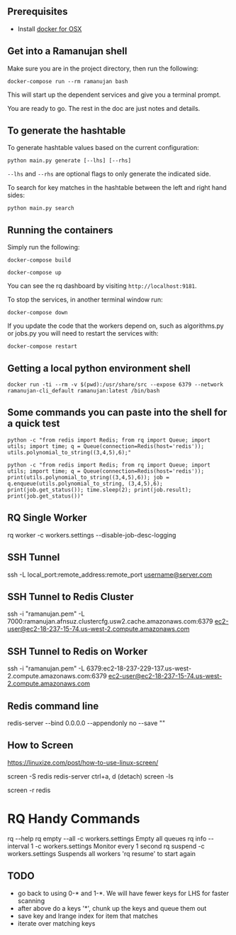 
## Prerequisites
- Install [docker for OSX](https://docs.docker.com/docker-for-mac/install/)

## Get into a Ramanujan shell
Make sure you are in the project directory, then run the following:

`docker-compose run --rm ramanujan bash`

This will start up the dependent services and give you a terminal prompt.

You are ready to go.   The rest in the doc are just notes and details.

## To generate the hashtable

To generate hashtable values based on the current configuration:

`python main.py generate [--lhs] [--rhs]`

`--lhs` and `--rhs` are optional flags to only generate the indicated side.

To search for key matches in the hashtable between the left and right hand sides:

`python main.py search`


## Running the containers
Simply run the following:

`docker-compose build`

`docker-compose up`

You can see the rq dashboard by visiting `http://localhost:9181`.

To stop the services, in another terminal window run:

`docker-compose down`

If you update the code that the workers depend on, such as algorithms.py or jobs.py
you will need to restart the services with:

`docker-compose restart`

## Getting a local python environment shell
`docker run -ti --rm -v $(pwd):/usr/share/src --expose 6379 --network ramanujan-cli_default ramanujan:latest /bin/bash`


## Some commands you can paste into the shell for a quick test

`python -c "from redis import Redis; from rq import Queue; import utils; import time; q = Queue(connection=Redis(host='redis')); utils.polynomial_to_string((3,4,5),6);"`

`python -c "from redis import Redis; from rq import Queue; import utils; import time; q = Queue(connection=Redis(host='redis')); print(utils.polynomial_to_string((3,4,5),6)); job = q.enqueue(utils.polynomial_to_string, (3,4,5),6); print(job.get_status()); time.sleep(2); print(job.result); print(job.get_status())"`

## RQ Single Worker
rq worker -c workers.settings --disable-job-desc-logging

## SSH Tunnel
ssh -L local_port:remote_address:remote_port username@server.com

## SSH Tunnel to Redis Cluster
ssh -i "ramanujan.pem" -L 7000:ramanujan.afnsuz.clustercfg.usw2.cache.amazonaws.com:6379 ec2-user@ec2-18-237-15-74.us-west-2.compute.amazonaws.com

## SSH Tunnel to Redis on Worker
ssh -i "ramanujan.pem" -L 6379:ec2-18-237-229-137.us-west-2.compute.amazonaws.com:6379 ec2-user@ec2-18-237-15-74.us-west-2.compute.amazonaws.com

## Redis command line
redis-server --bind 0.0.0.0 --appendonly no --save ""

## How to Screen
https://linuxize.com/post/how-to-use-linux-screen/

screen -S redis
redis-server
ctrl+a, d  (detach)
screen -ls

screen -r redis

# RQ Handy Commands
rq --help
rq empty --all -c workers.settings          Empty all queues
rq info --interval 1 -c workers.settings    Monitor every 1 second
rq suspend -c workers.settings              Suspends all workers 'rq resume' to start again

## TODO

- go back to using 0-* and 1-*.  We will have fewer keys for LHS for faster scanning
- after above do a keys '*', chunk up the keys and queue them out
- save key and lrange index for item that matches
- iterate over matching keys
